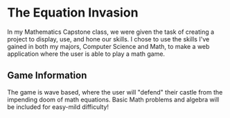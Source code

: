 # The Equation Invasion
In my Mathematics Capstone class, we were given the task of creating a project to display, use, and hone our skills. I chose to use the skills I've gained in both my majors, Computer Science and Math, to make a web application where the user is able to play a math game.
## Game Information
The game is wave based, where the user will "defend" their castle from the impending doom of math equations. Basic Math problems and algebra will be included for easy-mild difficulty!
